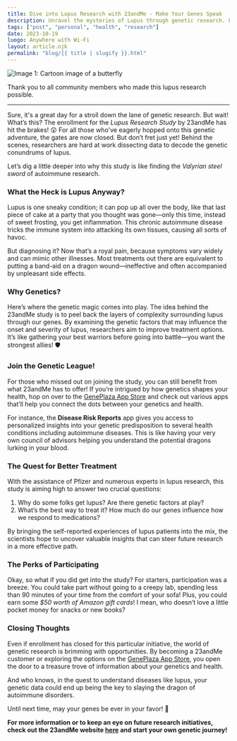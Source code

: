 ```yaml
---
title: Dive into Lupus Research with 23andMe - Make Your Genes Speak
description: Unravel the mysteries of Lupus through genetic research. Find out how participating in a study could benefit you and the wider community.
tags: ["post", "personal", "health", "research"]
date: 2023-10-19
luogo: Anywhere with Wi-Fi
layout: article.njk
permalink: "blog/{{ title | slugify }}.html"
---
```


![Image 1: Cartoon image of a butterfly](https://www.23andme.com/static/img/research_studies/lupus/lupus_hero.1ca48097e003.png)

Thank you to all community members who made this lupus research possible.

---

Sure, it's a great day for a stroll down the lane of genetic research. But wait! What’s this? The enrollment for the *Lupus Research Study* by 23andMe has hit the brakes! 😲 For all those who've eagerly hopped onto this genetic adventure, the gates are now closed. But don’t fret just yet! Behind the scenes, researchers are hard at work dissecting data to decode the genetic conundrums of lupus. 

Let’s dig a little deeper into why this study is like finding the *Valyrian steel sword* of autoimmune research.

### What the Heck is Lupus Anyway?

Lupus is one sneaky condition; it can pop up all over the body, like that last piece of cake at a party that you thought was gone—only this time, instead of sweet frosting, you get inflammation. This chronic autoimmune disease tricks the immune system into attacking its own tissues, causing all sorts of havoc. 

But diagnosing it? Now that’s a royal pain, because symptoms vary widely and can mimic other illnesses. Most treatments out there are equivalent to putting a band-aid on a dragon wound—ineffective and often accompanied by unpleasant side effects.

### Why Genetics?

Here’s where the genetic magic comes into play. The idea behind the 23andMe study is to peel back the layers of complexity surrounding lupus through our genes. By examining the genetic factors that may influence the onset and severity of lupus, researchers aim to improve treatment options. It’s like gathering your best warriors before going into battle—you want the strongest allies! 🛡️

### Join the Genetic League!

For those who missed out on joining the study, you can still benefit from what 23andMe has to offer! If you’re intrigued by how genetics shapes your health, hop on over to the [GenePlaza App Store](https://www.GenePlaza.com/app-store) and check out various apps that’ll help you connect the dots between your genetics and health. 

For instance, the **Disease Risk Reports** app gives you access to personalized insights into your genetic predisposition to several health conditions including autoimmune diseases. This is like having your very own council of advisors helping you understand the potential dragons lurking in your blood.

### The Quest for Better Treatment

With the assistance of Pfizer and numerous experts in lupus research, this study is aiming high to answer two crucial questions:

1. Why do some folks get lupus? Are there genetic factors at play?
2. What’s the best way to treat it? How much do our genes influence how we respond to medications?

By bringing the self-reported experiences of lupus patients into the mix, the scientists hope to uncover valuable insights that can steer future research in a more effective path.

### The Perks of Participating

Okay, so what if you did get into the study? For starters, participation was a breeze. You could take part without going to a creepy lab, spending less than 90 minutes of your time from the comfort of your sofa! Plus, you could earn some *$50 worth of Amazon gift cards*! I mean, who doesn’t love a little pocket money for snacks or new books?

### Closing Thoughts

Even if enrollment has closed for this particular initiative, the world of genetic research is brimming with opportunities. By becoming a 23andMe customer or exploring the options on the [GenePlaza App Store](https://www.GenePlaza.com/app-store), you open the door to a treasure trove of information about your genetics and health. 

And who knows, in the quest to understand diseases like lupus, your genetic data could end up being the key to slaying the dragon of autoimmune disorders. 

Until next time, may your genes be ever in your favor! 🧬

**For more information or to keep an eye on future research initiatives, check out the 23andMe website [here](https://www.23andme.com/lupus/) and start your own genetic journey!**